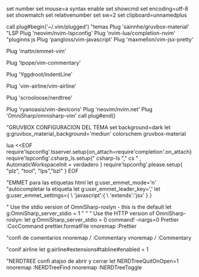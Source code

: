 set number
set mouse=a
syntax enable
set showcmd
set encoding=utf-8
set showmatch
set relativenumber
set sw=2
set clipboard=unnamedplus

call plug#begin('~/.vim/plugged')
"temas
Plug 'sainnhe/gruvbox-material'
"LSP
Plug 'neovim/nvim-lspconfig'
Plug 'nvim-lua/completion-nvim'
"pluginns js
Plug 'pangloss/vim-javascript'
Plug 'maxmellon/vim-jsx-pretty'

Plug 'mattn/emmet-vim'

Plug 'tpope/vim-commentary'

Plug 'Yggdroot/indentLine'

Plug 'vim-airline/vim-airline'

Plug 'scrooloose/nerdtree'

Plug 'ryanoasis/vim-devicons'
Plug 'neovim/nvim.net'
Plug 'OmniSharp/omnisharp-vim'
call plug#end()

"GRUVBOX CONFIGURACION DEL TEMA
set background=dark
let g:gruvbox_material_background='mediun'
colorschem gruvbox-material

lua <<EOF
require'lspconfig'.tsserver.setup{on_attach=require'completion'.on_attach}
require'lspconfig'.csharp_ls.setup{" csharp-ls "," cs " , AutomaticWorkspaceInit =  verdadero }
require'lspconfig'.please.setup{ "plz", "tool", "lps","bzl" }
EOF

"EMMET para las etiquetas html
let g:user_emmet_mode='n'
"autocompletar la etiqueta
let g:user_emmet_leader_key=','
let g:user_emmet_settings={
\ 'javascript':{
\ 'extends':'jsx'
\}
\}

" Use the stdio version of OmniSharp-roslyn - this is the default
 let g:OmniSharp_server_stdio = 1
"
" " Use the HTTP version of OmniSharp-roslyn:
 let g:OmniSharp_server_stdio = 0
command! -nargs=0 Prettier :CocCommand prettier.formatFile
nnoremap <C-D> :Prettier<CR>

"confi de comentarios
nnoremap <space>/ :Commentary<CR>
vnoremap <space>/ :Commentary<CR>

"conif airline
let g:airline#extensions#tabline#enabled = 1

"NERDTREE confi atajso de abrir y cerrar
let NERDTreeQuitOnOpen=1
nnoremap <silent> <F2> :NERDTreeFind<CR>
nnoremap <silent> <F3> :NERDTreeToggle<CR>
